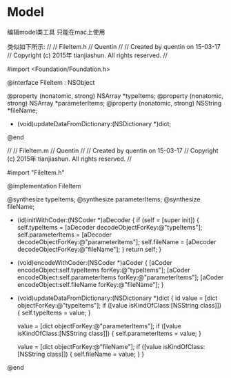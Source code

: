 # Model
编辑model类工具 只能在mac上使用

类似如下所示:
//
//    FileItem.h
//    Quentin
//
//    Created by quentin on 15-03-17
//    Copyright (c) 2015年 tianjiashun. All rights reserved.
//

#import <Foundation/Foundation.h>

@interface FileItem : NSObject <NSCoding>

@property (nonatomic, strong) NSArray *typeItems;
@property (nonatomic, strong) NSArray *parameterItems;
@property (nonatomic, strong) NSString *fileName;

- (void)updateDataFromDictionary:(NSDictionary *)dict;

@end


//
//    FileItem.m
//    Quentin
//
//    Created by quentin on 15-03-17
//    Copyright (c) 2015年 tianjiashun. All rights reserved.
//

#import "FileItem.h"

@implementation FileItem

@synthesize typeItems;
@synthesize parameterItems;
@synthesize fileName;

- (id)initWithCoder:(NSCoder *)aDecoder
{
     if (self = [super init]) {
        self.typeItems = [aDecoder decodeObjectForKey:@"typeItems"];
        self.parameterItems = [aDecoder decodeObjectForKey:@"parameterItems"];
        self.fileName = [aDecoder decodeObjectForKey:@"fileName"];
     }
     return self;
}

- (void)encodeWithCoder:(NSCoder *)aCoder
{
       [aCoder encodeObject:self.typeItems forKey:@"typeItems"];
       [aCoder encodeObject:self.parameterItems forKey:@"parameterItems"];
       [aCoder encodeObject:self.fileName forKey:@"fileName"];
}

- (void)updateDataFromDictionary:(NSDictionary *)dict
{
     id value = [dict objectForKey:@"typeItems"];
     if ([value isKindOfClass:[NSString class]]) {
         self.typeItems = value;
      }

     value = [dict objectForKey:@"parameterItems"];
     if ([value isKindOfClass:[NSString class]]) {
         self.parameterItems = value;
      }

     value = [dict objectForKey:@"fileName"];
     if ([value isKindOfClass:[NSString class]]) {
         self.fileName = value;
      }
}

@end

